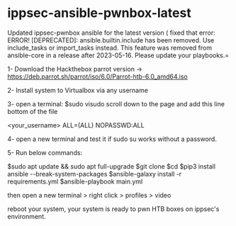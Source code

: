 # ippsec-ansible-pwnbox-latest
Updated ippsec-pwnbox ansible for the latest version
( fixed that error: ERROR! [DEPRECATED]: ansible.builtin.include has been removed. Use include_tasks or import_tasks instead. This feature was removed from ansible-core in a release after 2023-05-16. Please update your playbooks.=

1- Download the Hackthebox parrot version -> https://deb.parrot.sh/parrot/iso/6.0/Parrot-htb-6.0_amd64.iso

2- Install system to Virtualbox via any username

3- open a terminal:
$sudo visudo
scroll down to the page and add this line bottom of the file

<your_username> ALL=(ALL) NOPASSWD:ALL

4- open a new terminal and test it if sudo su works without a password.

5- Run below commands:

$sudo apt update && sudo apt full-upgrade
$git clone <this repository>
$cd <this repository>
$pip3 install ansible --break-system-packages
$ansible-galaxy install -r requirements.yml
$ansible-playbook main.yml

then open a new terminal > right click > profiles > video

reboot your system, your system is ready to pwn HTB boxes on ippsec's environment.
